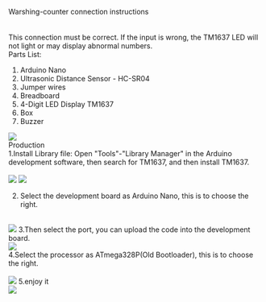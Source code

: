 Warshing-counter connection instructions<br />
<br />
<br />
This connection must be correct. If the input is wrong, the TM1637 LED will not light or may display abnormal numbers.<br />
Parts List:<br />
1. Arduino Nano<br />
2. Ultrasonic Distance Sensor - HC-SR04<br />
3. Jumper wires<br />
4. Breadboard<br />
5. 4-Digit LED Display TM1637<br />
6. Box<br />
7. Buzzer<br />
<img src="http://dkardu.oss-cn-hongkong.aliyuncs.com/Washingtimer/Washingtimer%20(1).jpg"/>
<br />
Production<br />
1.Install Library file: Open "Tools"-"Library Manager" in the Arduino development software, then search for TM1637, and then install TM1637.<br />
<br />
<img src="http://dkardu.oss-cn-hongkong.aliyuncs.com/Washingtimer/Washingtimer%20(2).jpg"/>
<img src="http://dkardu.oss-cn-hongkong.aliyuncs.com/Washingtimer/Washingtimer%20(3).jpg"/>

2. Select the development board as Arduino Nano, this is to choose the right.<br />
<br />
<img src="http://dkardu.oss-cn-hongkong.aliyuncs.com/Washingtimer/Washingtimer%20(4).jpg"/>
3.Then select the port, you can upload the code into the development board.<br />
<img src="http://dkardu.oss-cn-hongkong.aliyuncs.com/Washingtimer/Washingtimer%20(5).jpg"/>
<br />
4.Select the processor as ATmega328P(Old Bootloader), this is to choose the right.<br />
<br />
<img src="http://dkardu.oss-cn-hongkong.aliyuncs.com/Washingtimer/Washingtimer%20(6).jpg"/>
5.enjoy it<br />
<img src="http://dkardu.oss-cn-hongkong.aliyuncs.com/Washingtimer/Washingtimer%20(7).jpg"/>
